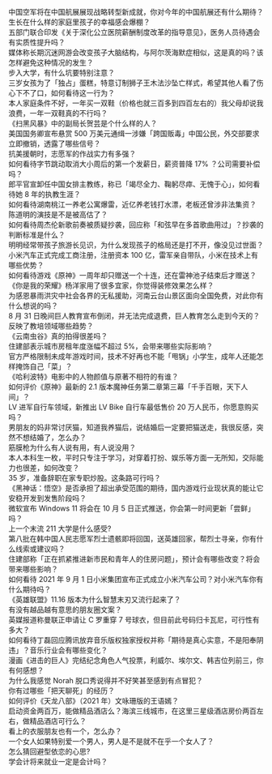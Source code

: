 中国空军将在中国航展展现战略转型新成就，你对今年的中国航展还有什么期待？  
生长在什么样的家庭里孩子的幸福感会爆棚？  
五部门联合印发《关于深化公立医院薪酬制度改革的指导意见》，医务人员待遇会有实质性提升吗？  
媒体称长期沉迷网游会改变孩子大脑结构，与阿尔茨海默症相似，这是真的吗？该怎样避免这种情况的发生？  
步入大学，有什么坑要特别注意？  
三岁女孩为了「独占」蛋糕，特意订制狮子王木法沙坠亡样式，希望其他人看了伤心下不了口，如何看待这一行为？  
本人家庭条件不好，一年买一双鞋（价格也就三百多到四百左右的）我父母却说我浪费，一年一双鞋真的不行吗？  
《扫黑风暴》中的副局长贺芸是个什么样的人？  
美国国务卿宣布悬赏 500 万美元通缉一涉嫌「跨国贩毒」中国公民，外交部要求立即撤销，透露了哪些信号？  
抗美援朝时，志愿军的作战实力有多强？  
如何看待字节跳动取消大小周后的第一个发薪日，薪资普降 17% ？公司需要补偿吗？  
郎平官宣卸任中国女排主教练，称已「竭尽全力、鞠躬尽瘁、无愧于心」，如何看待她 8 年的执教生涯？  
如何看待湖南桃江一养老公寓爆雷，近亿养老钱打水漂，老板还曾涉非法集资？  
陈道明的演技是不是被高估了？  
如何看待周杰伦新歌前奏被质疑抄袭，回应称「和弦早在多首歌曲用过」？抄袭的判断标准是什么？  
明明经常带孩子旅游长见识，为什么发现孩子的格局还是打不开，像没见过世面？  
小米汽车正式完成工商注册，注册资本 100 亿，雷军亲自带队，小米在技术上有哪些优势？  
如何看待游戏《原神》一周年却只赠送一个十连，还在雷神池子结束后才赠送？  
《你是我的荣耀》杨洋家用了很多宜家，你觉得装修效果怎么样？  
为感恩暴雨洪灾中社会各界的无私援助，河南云台山景区面向全国免费，对此你有什么想说的吗？  
8 月 31 日晚间巨人教育宣布倒闭，并无法完成退费，巨人教育怎么走到今天的？反映了教培领域哪些趋势？  
《云南虫谷》真的拍得很差吗？  
住建部表示城市房租年度涨幅不超过 5%，会带来哪些实际影响？  
官方严格限制未成年游戏时间，技术不好再也不能「甩锅」小学生，成年人还能怎样掩饰自己「菜」？  
《哈利波特》电影中的人物颜值与原著不相符的有谁？  
如何评价《原神》最新的 2.1 版本魔神任务第二章第三幕「千手百眼，天下人间」？  
LV 进军自行车领域，新推出 LV Bike 自行车最低售价 20 万人民币，你愿意购买吗？  
男朋友的妈非常讨厌猫，知道我养猫后，说结婚后一定要把猫送走，我很反感，突然不想结婚了，怎么办？  
筋膜枪为什么有人说有用，有人说没用？  
本人本科生一枚，平时只专注于学习，对穿着打扮、娱乐等方面一无所知，交际能力也很差，如何改变？  
35 岁，准备辞职在家专职炒股。这条路可行吗？  
《黑神话：悟空》是否承担了超出承受范围的期待，国内游戏行业现状真的能让它安稳开发到发售阶段吗？  
微软宣布 Windows 11 将会在 10 月 5 日正式推送，你会第一时间更新「尝鲜」吗？  
上一个末流 211 大学是什么感受?  
第八批在韩中国人民志愿军烈士遗骸即将回国，送英雄回家，帮烈士寻亲，你有什么线索或建议吗？  
住建部称「正在抓紧推进新市民和青年人的住房问题」，预计会有哪些改变？将会带来哪些影响？  
如何看待 2021 年 9 月 1 日小米集团宣布正式成立小米汽车公司？对小米汽车你有什么期待吗？  
《英雄联盟》11.16 版本为什么智慧末刃又流行起来了？  
有没有越品越有意思的朋友圈文案？  
英媒报道称曼联正申请让 C 罗重穿 7 号球衣，但目前此号码归卡瓦尼，可行性有多大？  
如何看待丁磊回应腾讯放弃音乐版权独家授权并称「期待是真心实意，不是阳奉阴违」？音乐行业会有哪些变化？  
漫画《进击的巨人》完结纪念角色人气投票，利威尔、埃尔文、韩吉位列前三，你有何感想？  
为什么我感觉 Norah 脱口秀说得并不好笑甚至感到有点冒犯？  
你有过哪些「把天聊死」的经历？  
如何评价《天龙八部》（2021 年）文咏珊版的王语嫣？  
启动资金两百万，能做精品酒店么？海滨三线城市，在这里三星级酒店房价两百左右，做精品酒店可行么？  
看上的衣服朋友也有一个，怎么办？  
一个女人如果特别爱一个男人，男人是不是就不在乎一个女人了？  
怎么猜回避型依恋的心思?  
学会计将来就业一定是会计吗？  
